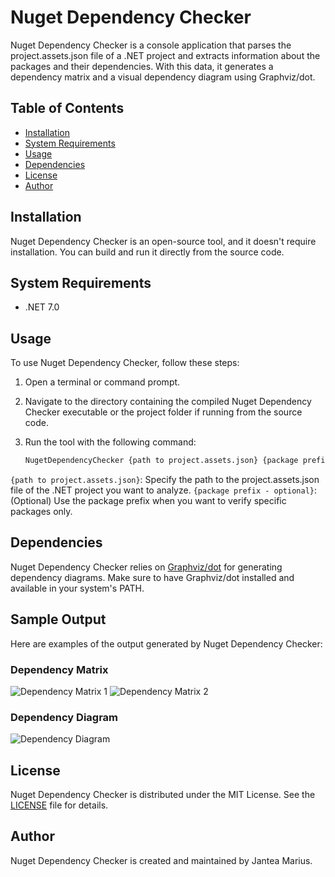 # Nuget Dependency Checker

Nuget Dependency Checker is a console application that parses the project.assets.json file of a .NET project and extracts information about the packages and their dependencies. With this data, it generates a dependency matrix and a visual dependency diagram using Graphviz/dot.

## Table of Contents

- [Installation](#installation)
- [System Requirements](#system-requirements)
- [Usage](#usage)
- [Dependencies](#dependencies)
- [License](#license)
- [Author](#author)

## Installation

Nuget Dependency Checker is an open-source tool, and it doesn't require installation. You can build and run it directly from the source code.

## System Requirements

- .NET 7.0

## Usage

To use Nuget Dependency Checker, follow these steps:

1. Open a terminal or command prompt.

2. Navigate to the directory containing the compiled Nuget Dependency Checker executable or the project folder if running from the source code.

3. Run the tool with the following command:

   ```bash
   NugetDependencyChecker {path to project.assets.json} {package prefix - optional}
   
  `{path to project.assets.json}`: Specify the path to the project.assets.json file of the .NET project you want to analyze.
`{package prefix - optional}`: (Optional) Use the package prefix when you want to verify specific packages only.

## Dependencies

Nuget Dependency Checker relies on [Graphviz/dot](https://graphviz.org/download/) for generating dependency diagrams. Make sure to have Graphviz/dot installed and available in your system's PATH.

## Sample Output

Here are examples of the output generated by Nuget Dependency Checker:

### Dependency Matrix

![Dependency Matrix 1](https://photos.google.com/share/AF1QipOSKwAuG6goUYHeG6Nqx_IkPTVcCFGa8OU05vA87UYo2zFrM7GhnAnFfw5jK24QIQ/photo/AF1QipNXn-3l86I0T0GFh3XAftI8jiNwuJBqwcHUuLxR?key=dERUMTJIMlF0QS1XeTFzcnByYUlfUFduVlk2N1RR)
![Dependency Matrix 2](https://photos.google.com/share/AF1QipO8IEwMLsAPNisFtcUAdb-DMyK4vljyNUDWBDGDgX1NFeu_Fiu1sceimc7ErEaeFg/photo/AF1QipN1WscEikEbpsriwO2GvTkboyNaJazy_EKEn_ti?key=SGlRQkpFM3pwbE9Wb000UXM0VS03c2IzRGpOT29n)

### Dependency Diagram

![Dependency Diagram](https://lh3.googleusercontent.com/pw/ADCreHd8h8v4XvjC5nZ_htDA1TIw6_p8nTnanU94pGi8Ye1NOX7pn6PK4PGoAMNP8BlNj4GO8sUkCA2aHtjBE7FfDhZL8TkeGWj0T8FKTX_blF_CFDDxyxoD=w2400)


## License

Nuget Dependency Checker is distributed under the MIT License. See the [LICENSE](LICENSE) file for details.

## Author

Nuget Dependency Checker is created and maintained by Jantea Marius.
